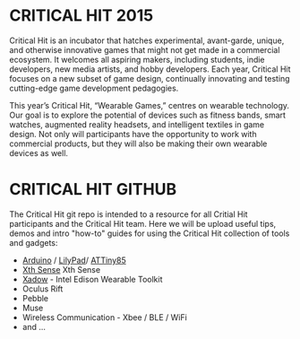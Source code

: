 <h1>CRITICAL HIT 2015</h1>

Critical Hit is an incubator that hatches experimental, avant-garde, unique, and otherwise innovative games that might not get made in a commercial ecosystem. It welcomes all aspiring makers, including students, indie developers, new media artists, and hobby developers. Each year, Critical Hit focuses on a new subset of game design, continually innovating and testing cutting-edge game development pedagogies.

This year’s Critical Hit, “Wearable Games,” centres on wearable technology. Our goal is to explore the potential of devices such as fitness bands, smart watches, augmented reality headsets, and intelligent textiles in game design. Not only will participants have the opportunity to work with commercial products, but they will also be making their own wearable devices as well.

<h1>CRITICAL HIT GITHUB</h1>
The Critical Hit git repo is intended to a resource for all Critial Hit participants and the Critical Hit team. Here we will be upload useful tips, demos and intro "how-to" guides for using the Critical Hit collection of tools and gadgets:

<ul>
<li><a href="www.arduino.cc" target="_blank">Arduino</a> / <a href="http://www.arduino.cc/en/Main/ArduinoBoardLilyPadSimple" target="_blank">LilyPad</a>/ <a href="https://github.com/damellis/attiny" target="_blank">ATTiny85</a></li>
<li><a href="http://res.marcodonnarumma.com/projects/xth-sense/" target="_blank">Xth Sense</a> Xth Sense</li>
<li><a href="http://www.seeedstudio.com/depot/Xadow-Wearable-Kit-For-Intel-Edison-p-2428.html" target="_blank">Xadow</a> - Intel Edison Wearable Toolkit</li>
<li>Oculus Rift</li>
<li>Pebble</li>
<li>Muse</li>
<li>Wireless Communication - Xbee / BLE / WiFi </li>
<li>and ... </li>
</ul>
